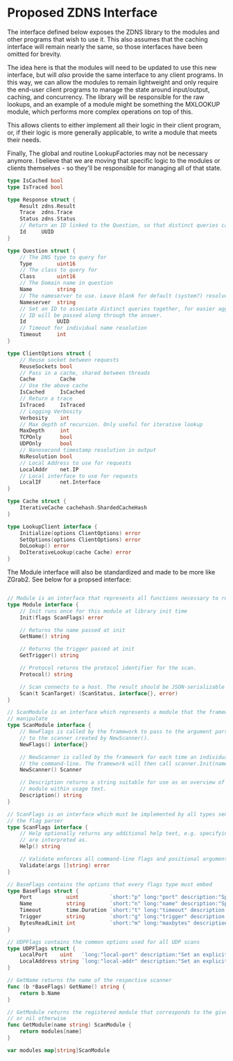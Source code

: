 # Proposed ZDNS Interface 

The interface defined below exposes the ZDNS library to the modules and other programs that wish to use it. This also assumes that the caching interface will remain nearly the same, so those interfaces have been omitted for brevity.

The idea here is that the modules will need to be updated to use this new interface, but will _also_ provide the same interface to any client programs. In this way, we can allow the modules to remain lightweight and only require the end-user client programs to manage the state around input/output, caching, and concurrency. The library will be responsible for the raw lookups, and an example of a module might be something the MXLOOKUP module, which performs more complex operations on top of this. 

This allows clients to either implement all their logic in their client program, or, if their logic is more generally applicable, to write a module that meets their needs.

Finally, The global and routine LookupFactories may not be necessary anymore. I believe that we are moving that specific logic to the modules or clients themselves - so they'll be responsible for managing all of that state.


```go
type IsCached bool
type IsTraced bool

type Response struct {
    Result zdns.Result
    Trace  zdns.Trace
    Status zdns.Status
    // Return an ID linked to the Question, so that distinct queries can be linked.
    Id     UUID
}

type Question struct {
    // The DNS type to query for
	Type        uint16
    // The class to query for
	Class       uint16
    // The Domain name in question
	Name        string
    // The nameserver to use. Leave blank for default (system?) resolver
    Nameserver  string
    // Set an ID to associate distinct queries together, for easier aggregation
    // ID will be passed along through the answer.
    Id          UUID
    // Timeout for individual name resolution
    Timeout     int
}

type ClientOptions struct {
    // Reuse socket between requests
    ReuseSockets bool
    // Pass in a cache, shared between threads
    Cache        Cache
    // Use the above cache
    IsCached     IsCached
    // Return a trace
    IsTraced     IsTraced
    // Logging Verbosity
    Verbosity    int
    // Max depth of recursion. Only useful for iterative lookup
    MaxDepth     int
    TCPOnly      bool
    UDPOnly      bool
    // Nanosecond timestamp resolution in output
    NsResolution bool
    // Local Address to use for requests
    LocalAddr    net.IP
    // Local interface to use for requests
    LocalIF      net.Interface
}

type Cache struct {
	IterativeCache cachehash.ShardedCacheHash
}

type LookupClient interface {
	Initialize(options ClientOptions) error
    SetOptions(options ClientOptions) error
	DoLookup() error
	DoIterativeLookup(cache Cache) error
}
```

The Module interface will also be standardized and made to be more like ZGrab2. See below for a propsed interface:

```go

// Module is an interface that represents all functions necessary to run a lookup
type Module interface {
	// Init runs once for this module at library init time
	Init(flags ScanFlags) error

	// Returns the name passed at init
	GetName() string

	// Returns the trigger passed at init
	GetTrigger() string

	// Protocol returns the protocol identifier for the scan.
	Protocol() string

	// Scan connects to a host. The result should be JSON-serializable
	Scan(t ScanTarget) (ScanStatus, interface{}, error)
}

// ScanModule is an interface which represents a module that the framework can
// manipulate
type ScanModule interface {
	// NewFlags is called by the framework to pass to the argument parser. The parsed flags will be passed
	// to the scanner created by NewScanner().
	NewFlags() interface{}

	// NewScanner is called by the framework for each time an individual scan is specified in the config or on
	// the command-line. The framework will then call scanner.Init(name, flags).
	NewScanner() Scanner

	// Description returns a string suitable for use as an overview of this
	// module within usage text.
	Description() string
}

// ScanFlags is an interface which must be implemented by all types sent to
// the flag parser
type ScanFlags interface {
	// Help optionally returns any additional help text, e.g. specifying what empty defaults
	// are interpreted as.
	Help() string

	// Validate enforces all command-line flags and positional arguments have valid values.
	Validate(args []string) error
}

// BaseFlags contains the options that every flags type must embed
type BaseFlags struct {
	Port           uint          `short:"p" long:"port" description:"Specify port to grab on"`
	Name           string        `short:"n" long:"name" description:"Specify name for output json, only necessary if scanning multiple modules"`
	Timeout        time.Duration `short:"t" long:"timeout" description:"Set connection timeout (0 = no timeout)" default:"10s"`
	Trigger        string        `short:"g" long:"trigger" description:"Invoke only on targets with specified tag"`
	BytesReadLimit int           `short:"m" long:"maxbytes" description:"Maximum byte read limit per scan (0 = defaults)"`
}

// UDPFlags contains the common options used for all UDP scans
type UDPFlags struct {
	LocalPort    uint   `long:"local-port" description:"Set an explicit local port for UDP traffic"`
	LocalAddress string `long:"local-addr" description:"Set an explicit local address for UDP traffic"`
}

// GetName returns the name of the respective scanner
func (b *BaseFlags) GetName() string {
	return b.Name
}

// GetModule returns the registered module that corresponds to the given name
// or nil otherwise
func GetModule(name string) ScanModule {
	return modules[name]
}

var modules map[string]ScanModule

```